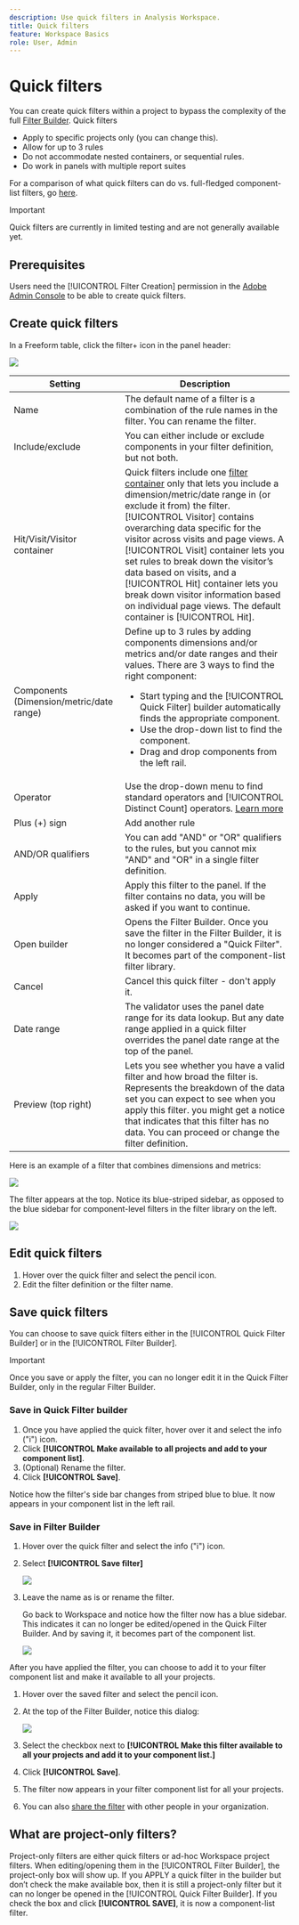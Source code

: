 ```yaml
---
description: Use quick filters in Analysis Workspace.
title: Quick filters
feature: Workspace Basics
role: User, Admin
---
```


# Quick filters

You can create quick filters within a project to bypass the complexity of the full [Filter Builder](/help/components/filters/create-filters.md). Quick filters

* Apply to specific projects only (you can change this). 
* Allow for up to 3 rules
* Do not accommodate nested containers, or sequential rules.
* Do work in panels with multiple report suites

For a comparison of what quick filters can do vs. full-fledged component-list filters, go [here](help/components/filters/filters-overview.md). 

>[!IMPORTANT]
> Quick filters are currently in limited testing and are not generally available yet.

## Prerequisites

Users need the [!UICONTROL Filter Creation] permission in the [Adobe Admin Console](https://experienceleague.adobe.com/docs/analytics/admin/admin-console/permissions/summary-tables.html?lang=en#analytics-tools) to be able to create quick filters.

## Create quick filters

In a Freeform table, click the filter+ icon in the panel header: 

![](assets/quick-seg1.png)

| Setting | Description |
| --- | --- |
| Name | The default name of a filter is a combination of the rule names in the filter. You can rename the filter. |
| Include/exclude | You can either include or exclude components in your filter definition, but not both. |
| Hit/Visit/Visitor container | Quick filters include one [filter container](https://experienceleague.adobe.com/docs/analytics/components/segmentation/seg-overview.html?lang=en#section_AF2A28BE92474DB386AE85743C71B2D6) only that lets you include a dimension/metric/date range in (or exclude it from) the filter. [!UICONTROL Visitor] contains overarching data specific for the visitor across visits and page views. A [!UICONTROL Visit] container lets you set rules to break down the visitor’s data based on visits, and a [!UICONTROL Hit] container lets you break down visitor information based on individual page views. The default container is [!UICONTROL Hit]. |
| Components (Dimension/metric/date range) | Define up to 3 rules by adding components dimensions and/or metrics and/or date ranges and their values. There are 3 ways to find the right component:<ul><li>Start typing and the [!UICONTROL Quick Filter] builder automatically finds the appropriate component.</li><li>Use the drop-down list to find the component.</li><li>Drag and drop components from the left rail.</li></ul>  |
| Operator | Use the drop-down menu to find standard operators and [!UICONTROL Distinct Count] operators. [Learn more](https://experienceleague.adobe.com/docs/analytics/components/filteration/segment-reference/seg-operators.html?lang=en) |
| Plus (+) sign | Add another rule |
| AND/OR qualifiers | You can add "AND" or "OR" qualifiers to the rules, but you cannot mix "AND" and "OR" in a single filter definition. |
| Apply | Apply this filter to the panel. If the filter contains no data, you will be asked if you want to continue. |
| Open builder | Opens the Filter Builder. Once you save the filter in the Filter Builder, it is no longer considered a "Quick Filter". It becomes part of the component-list filter library. |
| Cancel | Cancel this quick filter - don't apply it. |
| Date range | The validator uses the panel date range for its data lookup. But any date range applied in a quick filter overrides the panel date range at the top of the panel.  |
| Preview (top right) | Lets you see whether you have a valid filter and how broad the filter is. Represents the breakdown of the data set you can expect to see when you apply this filter. you might get a notice that indicates that this filter has no data. You can proceed or change the filter definition. |

Here is an example of a filter that combines dimensions and metrics:

![](assets/quick-seg2.png)

The filter appears at the top. Notice its blue-striped sidebar, as opposed to the blue sidebar for component-level filters in the filter library on the left.

![](assets/quick-seg3.png)

## Edit quick filters

1. Hover over the quick filter and select the pencil icon.
1. Edit the filter definition or the filter name.

## Save quick filters

You can choose to save quick filters either in the [!UICONTROL Quick Filter Builder] or in the [!UICONTROL Filter Builder].

>[!IMPORTANT]
>Once you save or apply the filter, you can no longer edit it in the Quick Filter Builder, only in the regular Filter Builder.

### Save in Quick Filter builder

1. Once you have applied the quick filter, hover over it and select the info ("i") icon.
1. Click **[!UICONTROL Make available to all projects and add to your component list]**.
1. (Optional) Rename the filter.
1. Click **[!UICONTROL Save]**.

Notice how the filter's side bar changes from striped blue to blue. It now appears in your component list in the left rail.

### Save in Filter Builder

1. Hover over the quick filter and select the info ("i") icon.
1. Select **[!UICONTROL Save filter]**

   ![](assets/save-quick-seg.png)

1. Leave the name as is or rename the filter.

   Go back to Workspace and notice how the filter now has a blue sidebar. This indicates it can no longer be edited/opened in the Quick Filter Builder. And by saving it, it becomes part of the component list.

   ![](assets/quick-seg4.png)

After you have applied the filter, you can choose to add it to your filter component list and make it available to all your projects. 

1. Hover over the saved filter and select the pencil icon.

1. At the top of the Filter Builder, notice this dialog:

   ![](assets/project-only.png)

1. Select the checkbox next to **[!UICONTROL Make this filter available to all your projects and add it to your component list.]**
1. Click **[!UICONTROL Save]**.
1. The filter now appears in your filter component list for all your projects.
1. You can also [share the filter](/help/components/filters/manage-filters.md) with other people in your organization.

## What are project-only filters?

Project-only filters are either quick filters or ad-hoc Workspace project filters. When editing/opening them in the [!UICONTROL Filter Builder], the project-only box will show up. If you APPLY a quick filter in the builder but don’t check the make available box, then it is still a project-only filter but it can no longer be opened in the [!UICONTROL Quick Filter Builder]. If you check the box and click **[!UICONTROL SAVE]**, it is now a component-list filter. 